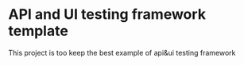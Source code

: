 # API and UI testing framework template
This project is too keep the best example of api&ui testing framework
